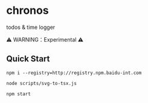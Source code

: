 # chronos
todos & time logger

⚠️ WARNING：Experimental ⚠️

## Quick Start

```
npm i --registry=http://registry.npm.baidu-int.com

node scripts/svg-to-tsx.js

npm start
```